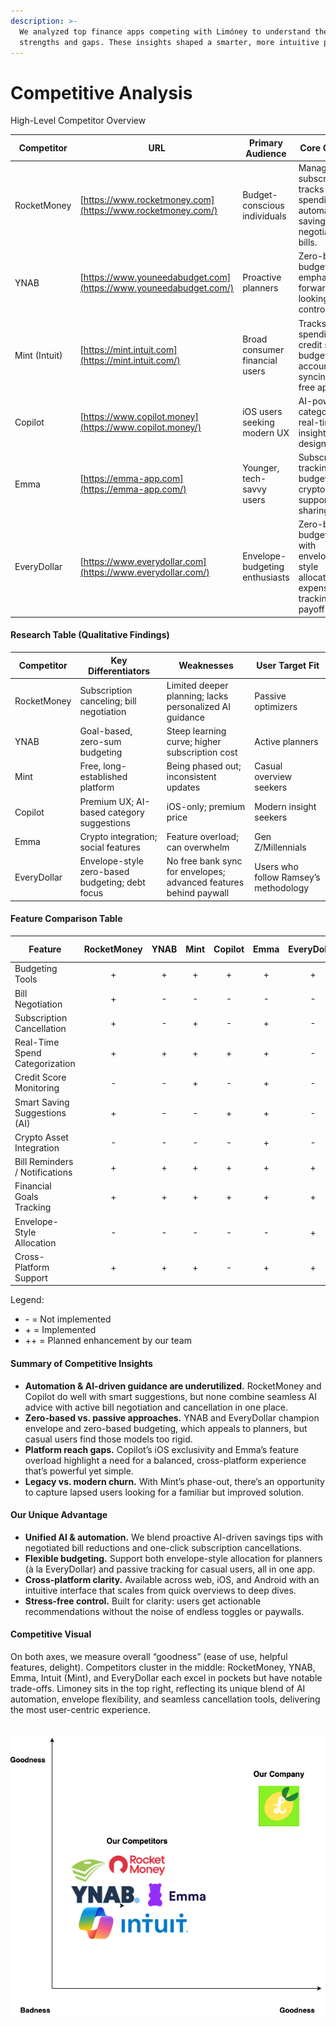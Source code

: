 ```yaml
---
description: >-
  We analyzed top finance apps competing with Limóney to understand their
  strengths and gaps. These insights shaped a smarter, more intuitive product.
---
```


# Competitive Analysis

High-Level Competitor Overview

| Competitor    | URL                                                               | Primary Audience               | Core Offering                                                                             | Mobile Support |
| ------------- | ----------------------------------------------------------------- | ------------------------------ | ----------------------------------------------------------------------------------------- | -------------- |
| RocketMoney   | [https://www.rocketmoney.com](https://www.rocketmoney.com/)       | Budget-conscious individuals   | Manages subscriptions, tracks spending, automates savings, negotiates bills.              | Excellent      |
| YNAB          | [https://www.youneedabudget.com](https://www.youneedabudget.com/) | Proactive planners             | Zero-based budgeting, emphasizes forward-looking control.                                 | Strong         |
| Mint (Intuit) | [https://mint.intuit.com](https://mint.intuit.com/)               | Broad consumer financial users | Tracks spending, credit scores, budgeting, account syncing in one free app.               | Good           |
| Copilot       | [https://www.copilot.money](https://www.copilot.money/)           | iOS users seeking modern UX    | AI-powered categorization, real-time insights, sleek design.                              | iOS-only       |
| Emma          | [https://emma-app.com](https://emma-app.com/)                     | Younger, tech-savvy users      | Subscription tracking, budgeting, crypto support, social sharing.                         | Cross-platform |
| EveryDollar   | [https://www.everydollar.com](https://www.everydollar.com/)       | Envelope-budgeting enthusiasts | Zero-based budgeting with envelope-style allocation, expense tracking, debt payoff focus. | Excellent      |

#### Research Table (Qualitative Findings)

| Competitor  | Key Differentiators                             | Weaknesses                                                        | User Target Fit                       |
| ----------- | ----------------------------------------------- | ----------------------------------------------------------------- | ------------------------------------- |
| RocketMoney | Subscription canceling; bill negotiation        | Limited deeper planning; lacks personalized AI guidance           | Passive optimizers                    |
| YNAB        | Goal-based, zero-sum budgeting                  | Steep learning curve; higher subscription cost                    | Active planners                       |
| Mint        | Free, long-established platform                 | Being phased out; inconsistent updates                            | Casual overview seekers               |
| Copilot     | Premium UX; AI-based category suggestions       | iOS-only; premium price                                           | Modern insight seekers                |
| Emma        | Crypto integration; social features             | Feature overload; can overwhelm                                   | Gen Z/Millennials                     |
| EveryDollar | Envelope-style zero-based budgeting; debt focus | No free bank sync for envelopes; advanced features behind paywall | Users who follow Ramsey’s methodology |

#### Feature Comparison Table

| Feature                        | RocketMoney | YNAB | Mint | Copilot | Emma | EveryDollar | Our Product |
| ------------------------------ | :---------: | :--: | :--: | :-----: | :--: | :---------: | :---------: |
| Budgeting Tools                |      +      |   +  |   +  |    +    |   +  |      +      |      ++     |
| Bill Negotiation               |      +      |   -  |   -  |    -    |   -  |      -      |      ++     |
| Subscription Cancellation      |      +      |   -  |   +  |    -    |   +  |      -      |      ++     |
| Real-Time Spend Categorization |      +      |   +  |   +  |    +    |   +  |      -      |      ++     |
| Credit Score Monitoring        |      -      |   -  |   +  |    -    |   +  |      -      |      +      |
| Smart Saving Suggestions (AI)  |      +      |   -  |   -  |    +    |   +  |      -      |      ++     |
| Crypto Asset Integration       |      -      |   -  |   -  |    -    |   +  |      -      |      +      |
| Bill Reminders / Notifications |      +      |   +  |   +  |    +    |   +  |      +      |      ++     |
| Financial Goals Tracking       |      +      |   +  |   +  |    +    |   +  |      +      |      ++     |
| Envelope-Style Allocation      |      -      |   -  |   -  |    -    |   -  |      +      |      +      |
| Cross-Platform Support         |      +      |   +  |   +  |    -    |   +  |      +      |      ++     |

Legend:

* \- = Not implemented
* \+ = Implemented
* ++ = Planned enhancement by our team

#### Summary of Competitive Insights

* **Automation & AI-driven guidance are underutilized.** RocketMoney and Copilot do well with smart suggestions, but none combine seamless AI advice with active bill negotiation and cancellation in one place.
* **Zero-based vs. passive approaches.** YNAB and EveryDollar champion envelope and zero-based budgeting, which appeals to planners, but casual users find those models too rigid.
* **Platform reach gaps.** Copilot’s iOS exclusivity and Emma’s feature overload highlight a need for a balanced, cross-platform experience that’s powerful yet simple.
* **Legacy vs. modern churn.** With Mint’s phase-out, there’s an opportunity to capture lapsed users looking for a familiar but improved solution.

#### Our Unique Advantage

* **Unified AI & automation.** We blend proactive AI-driven savings tips with negotiated bill reductions and one-click subscription cancellations.
* **Flexible budgeting.** Support both envelope-style allocation for planners (à la EveryDollar) and passive tracking for casual users, all in one app.
* **Cross-platform clarity.** Available across web, iOS, and Android with an intuitive interface that scales from quick overviews to deep dives.
* **Stress-free control.** Built for clarity: users get actionable recommendations without the noise of endless toggles or paywalls.

#### Competitive Visual

On both axes, we measure overall “goodness” (ease of use, helpful features, delight). Competitors cluster in the middle: RocketMoney, YNAB, Emma, Intuit (Mint), and EveryDollar each excel in pockets but have notable trade-offs. Limoney sits in the top right, reflecting its unique blend of AI automation, envelope flexibility, and seamless cancellation tools, delivering the most user-centric experience.

\
![](<.gitbook/assets/competitive-analysis.drawio (1).png>)
